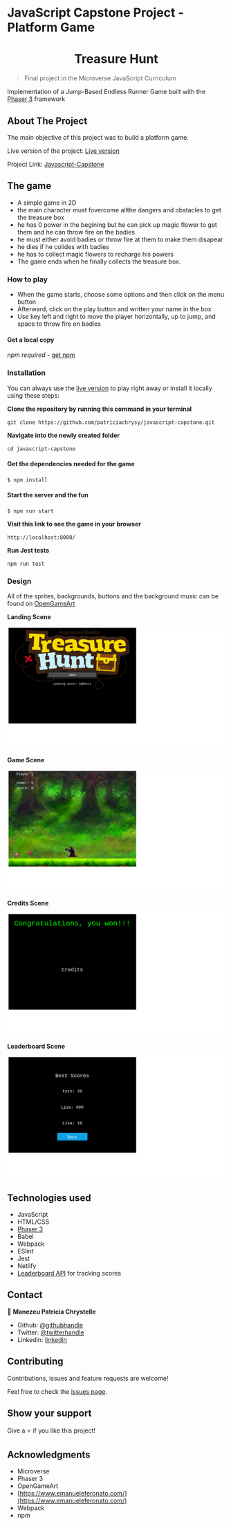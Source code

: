 # JavaScript Capstone Project - Platform Game

<h1 align="center">
  Treasure Hunt
</h1> 

> Final project in the Microverse JavaScript Curriculum

Implementation of a Jump-Based Endless Runner Game built with the [Phaser 3](https://phaser.io/phaser3) framework


## About The Project

The main objective of this project was to build a platform game.


Live version of the project: [Live version](https://treasure-hunt-game.netlify.app/)

Project Link: [Javascript-Capstone](https://github.com/patriciachrysy/javascript-capstone)

## The game

- A simple game in 2D
- the main character must fovercome allthe dangers and obstacles to get the treasure box
- he has 0 power in the begining but he can pick up magic flower to get them and he can throw fire on the badies
- he must either avoid badies or throw fire at them to make them disapear
- he dies if he colides with badies
- he has to collect magic flowers to recharge his powers
- The game ends when he finally collects the treasure box.

### How to play

- When the game starts, choose some options and then click on the menu button
- Afterward, click on the play button and written your name in the box
- Use key left and right to move the player horizontally, up to jump, and space to throw fire on badies

#### Get a local copy

*npm required* - [get npm](https://www.npmjs.com/get-npm)

### Installation

You can always use the [live version](https://treasure-hunt-game.netlify.app/) to play right away or install it locally using these steps:

**Clone the repository by running this command in your terminal**
```
git clone https://github.com/patriciachrysy/javascript-capstone.git
```

**Navigate into the newly created folder**
```
cd javascript-capstone
```

#### Get the dependencies needed for the game

`$ npm install`

#### Start the server and the fun
`$ npm run start`

**Visit this link to see the game in your browser** 
```
http://localhost:8000/
```

**Run Jest tests**
```
npm run test
```


### Design

All of the sprites, backgrounds, buttons and the background music can be found on [OpenGameArt](https://opengameart.org/)

**Landing Scene**

![screenshot](./game_start.png)

**Game Scene**

![screenshot](./game_scene.png)

**Credits Scene**

![screenshot](./credits_scene.png)

**Leaderboard Scene**

![screenshot](./leader_board.png)


## Technologies used

- JavaScript
- HTML/CSS
- [Phaser 3](https://phaser.io/phaser3)
- Babel
- Webpack
- ESlint
- Jest
- Netlify 
- [Leaderboard API](https://www.notion.so/microverse/Leaderboard-API-service-24c0c3c116974ac49488d4eb0267ade3) for tracking scores

## Contact 


👤 **Manezeu Patricia Chrystelle**

- Github: [@githubhandle](https://github.com/patriciachrysy)
- Twitter: [@twitterhandle](https://twitter.com/ManezeuP)
- Linkedin: [linkedin](https://www.linkedin.com/in/manezeu-patricia-chrystelle-095072118/)

## Contributing

Contributions, issues and feature requests are welcome!

Feel free to check the [issues page](https://github.com/patriciachrysy/javascript-capstone/issues).

## Show your support

Give a ⭐️ if you like this project!

## Acknowledgments

- Microverse
- Phaser 3
- OpenGameArt 
- [https://www.emanueleferonato.com/](https://www.emanueleferonato.com/)
- Webpack
- npm
